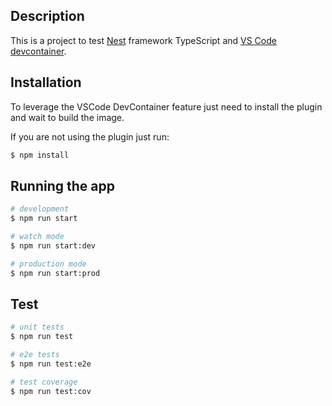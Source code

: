 ## Description

This is a project to test [Nest](https://github.com/nestjs/nest) framework TypeScript and [VS Code devcontainer](https://code.visualstudio.com/docs/remote/containers).

## Installation

To leverage the VSCode DevContainer feature just need to install the plugin and wait to build the image.

If you are not using the plugin just run:

```bash
$ npm install
```

## Running the app

```bash
# development
$ npm run start

# watch mode
$ npm run start:dev

# production mode
$ npm run start:prod
```

## Test

```bash
# unit tests
$ npm run test

# e2e tests
$ npm run test:e2e

# test coverage
$ npm run test:cov
```
